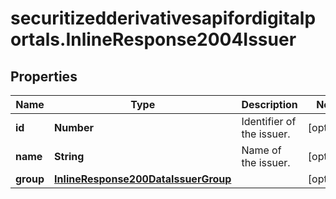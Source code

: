 # securitizedderivativesapifordigitalportals.InlineResponse2004Issuer

## Properties

Name | Type | Description | Notes
------------ | ------------- | ------------- | -------------
**id** | **Number** | Identifier of the issuer. | [optional] 
**name** | **String** | Name of the issuer. | [optional] 
**group** | [**InlineResponse200DataIssuerGroup**](InlineResponse200DataIssuerGroup.md) |  | [optional] 



